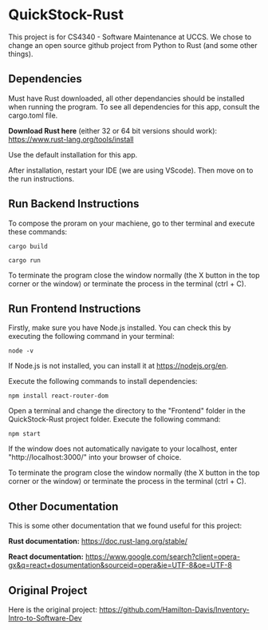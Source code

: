 # QuickStock-Rust



This project is for CS4340 - Software Maintenance at UCCS. We chose to change an open source github project from Python to Rust (and some other things).


## Dependencies
Must have Rust downloaded, all other dependancies should be installed when running the program. To see all dependencies for this app, consult the cargo.toml file.

**Download Rust here** (either 32 or 64 bit versions should work): https://www.rust-lang.org/tools/install

Use the default installation for this app.

After installation, restart your IDE (we are using VScode). Then move on to the run instructions.


## Run Backend Instructions
To compose the proram on your machiene, go to ther terminal and execute these commands:
```
cargo build
```
```
cargo run
```

To terminate the program close the window normally (the X button in the top corner or the window) or terminate the process in the terminal (ctrl + C).

## Run Frontend Instructions
Firstly, make sure you have Node.js installed. You can check this by executing the following command in your terminal:
```
node -v
```
If Node.js is not installed, you can install it at https://nodejs.org/en.

Execute the following commands to install dependencies:
```
npm install react-router-dom
```

Open a terminal and change the directory to the "Frontend" folder in the QuickStock-Rust project folder. Execute the following command:
```
npm start
```
If the window does not automatically navigate to your localhost, enter "http://localhost:3000/" into your browser of choice.

To terminate the program close the window normally (the X button in the top corner or the window) or terminate the process in the terminal (ctrl + C).

## Other Documentation
This is some other documentation that we found useful for this project:

**Rust documentation:** https://doc.rust-lang.org/stable/

**React documentation:** https://www.google.com/search?client=opera-gx&q=react+dosumentation&sourceid=opera&ie=UTF-8&oe=UTF-8

## Original Project
Here is the original project: https://github.com/Hamilton-Davis/Inventory-Intro-to-Software-Dev
